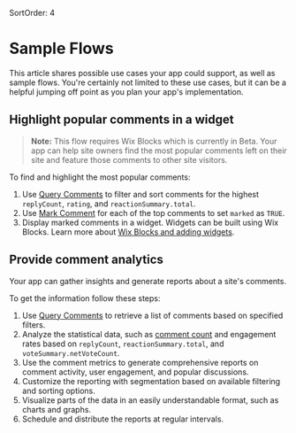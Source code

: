 SortOrder: 4
# Sample Flows
This article shares possible use cases your app could support, as well as sample flows. You're certainly not limited to these use cases, but it can be a helpful jumping off point as you plan your app's implementation.

## Highlight popular comments in a widget
>**Note:** This flow requires Wix Blocks which is currently in Beta. 
Your app can help site owners find the most popular comments left on their site and feature those comments to other site visitors. 

To find and highlight the most popular comments:
1. Use [Query Comments](https://dev.wix.com/api/rest/comments/comments/query-comments) to filter and sort comments for the highest `replyCount`, `rating`, and `reactionSummary.total`.
2. Use [Mark Comment](https://dev.wix.com/api/rest/comments/comments/mark-comment) for each of the top comments to set `marked` as `TRUE`.
3. Display marked comments in a widget. Widgets can be built using Wix Blocks. Learn more about [Wix Blocks and adding widgets](https://support.wix.com/en/article/wix-blocks-a-blocks-app-workflow).

## Provide comment analytics
Your app can gather insights and generate reports about a site's comments.

To get the information follow these steps:
1. Use [Query Comments](https://dev.wix.com/api/rest/comments/comments/query-comments) to retrieve a list of comments based on specified filters.
2. Analyze the statistical data, such as [comment count](https://dev.wix.com/api/rest/comments/comments/count-comments) and engagement rates based on `replyCount`, `reactionSummary.total`, and `voteSummary.netVoteCount`.
3. Use the comment metrics to generate comprehensive reports on comment activity, user engagement, and popular discussions.
4. Customize the reporting with segmentation based on available filtering and sorting options.
5. Visualize parts of the data in an easily understandable format, such as charts and graphs.
6. Schedule and distribute the reports at regular intervals.
